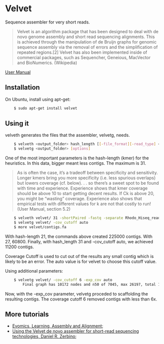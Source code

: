 # Velvet
Sequence assembler for very short reads.

> Velvet is an algorithm package that has been designed to deal with de novo genome assembly and short read sequencing alignments. This is achieved through the manipulation of de Bruijn graphs for genomic sequence assembly via the removal of errors and the simplification of repeated regions.[2] Velvet has also been implemented inside of commercial packages, such as Sequencher, Geneious, MacVector and BioNumerics. (Wikipedia)

[User Manual](http://www.ebi.ac.uk/~zerbino/velvet/Manual.pdf)

## Installation

On Ubuntu, install using apt-get:
```sh
    $ sudo apt-get install velvet
```
## Using it

velveth generates the files that the assembler, velvetg, needs. 
```sh
    $ velveth <output_folder> hash_length [[-file_format][-read_type] <input files>
    $ velvetg <output_folder> [options]
```
One of the most important parameters is the hash-length (kmer) for the heuristics. In this data, bigger meant less contigs. The maximum is 31.

> As is often the case, it’s a tradeoff between specificity and sensitivity. Longer kmers bring you more specificity (i.e. less spurious overlaps) but lowers coverage (cf. below). . . so there’s a sweet spot to be found with time and experience. Experience shows that kmer coverage should be above 10 to start getting decent results. If Ck is above 20, you might be “wasting” coverage. Experience also shows that empirical tests with different values for k are not that costly to run! (User Manual, section 5.2)

```sh
    $ velveth velvet/ 31 -shortPaired -fastq -separate Rhodo_Hiseq_read1.fastq Rhodo_Hiseq_read2.fastq
    $ velvetg velvet/ -cov_cutoff auto
    $ more velvet/contigs.fa
```
With hash-length 21, the commands above created 225000 contigs. With 27, 60800. Finally, with hash_length 31 and -cov_cutoff auto, we achieved 11200 contigs.

Coverage Cutoff is used to cut out of the results any small contig which is likely to be an error. The auto value is for velvet to choose this cutoff value.

Using additional parameters:
```sh
    $ velvetg velvet/ -cov_cutoff 6 -exp_cov auto
        Final graph has 10172 nodes and n50 of 7045, max 26197, total 1448145, using 645018/1979216 reads
```
Now, with the -exp_cov parameter, velvetg proceded to scaffolding the resulting contigs. The coverage cutoff 6 removed contigs with less than 6x.

## More tutorials

- [Evomics, Learning, Assembly and Alignment](http://evomics.org/learning/assembly-and-alignment/velvet/);
- [Using the Velvet de novo assembler for short-read sequencing technologies, Daniel R. Zerbino](https://www.ncbi.nlm.nih.gov/pmc/articles/PMC2952100/);
